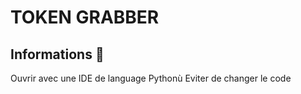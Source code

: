 # TOKEN GRABBER

## Informations 📕

Ouvrir avec une IDE de language Pythonù
Eviter de changer le code
